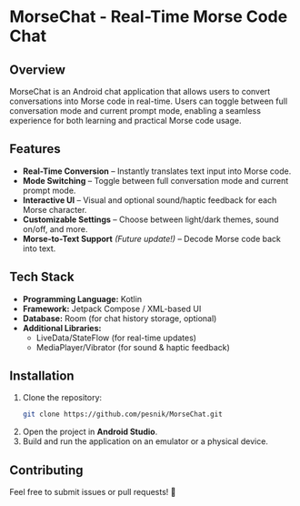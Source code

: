 # **MorseChat - Real-Time Morse Code Chat**  

## **Overview**  
MorseChat is an Android chat application that allows users to convert conversations into Morse code in real-time. Users can toggle between full conversation mode and current prompt mode, enabling a seamless experience for both learning and practical Morse code usage.  

## **Features**  
- **Real-Time Conversion** – Instantly translates text input into Morse code.  
- **Mode Switching** – Toggle between full conversation mode and current prompt mode.  
- **Interactive UI** – Visual and optional sound/haptic feedback for each Morse character.  
- **Customizable Settings** – Choose between light/dark themes, sound on/off, and more.  
- **Morse-to-Text Support** *(Future update!)* – Decode Morse code back into text.  

## **Tech Stack**  
- **Programming Language:** Kotlin  
- **Framework:** Jetpack Compose / XML-based UI  
- **Database:** Room (for chat history storage, optional)  
- **Additional Libraries:**  
  - LiveData/StateFlow (for real-time updates)  
  - MediaPlayer/Vibrator (for sound & haptic feedback)  

## **Installation**  
1. Clone the repository:  
   ```bash
   git clone https://github.com/pesnik/MorseChat.git
   ```
2. Open the project in **Android Studio**.  
3. Build and run the application on an emulator or a physical device.  

## **Contributing**  
Feel free to submit issues or pull requests! 🚀  
